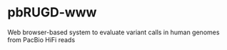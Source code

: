 # pbRUGD-www
Web browser-based system to evaluate variant calls in human genomes from PacBio HiFi reads

